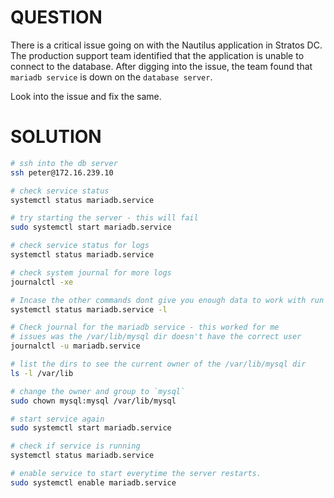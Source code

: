 # QUESTION

There is a critical issue going on with the Nautilus application in Stratos DC. The production support team identified that the application is unable to connect to the database. After digging into the issue, the team found that `mariadb service` is down on the `database server`.


Look into the issue and fix the same.

# SOLUTION

```bash
# ssh into the db server
ssh peter@172.16.239.10

# check service status
systemctl status mariadb.service

# try starting the server - this will fail
sudo systemctl start mariadb.service

# check service status for logs
systemctl status mariadb.service

# check system journal for more logs
journalctl -xe

# Incase the other commands dont give you enough data to work with run
systemctl status mariadb.service -l

# Check journal for the mariadb service - this worked for me
# issues was the /var/lib/mysql dir doesn't have the correct user
journalctl -u mariadb.service

# list the dirs to see the current owner of the /var/lib/mysql dir
ls -l /var/lib

# change the owner and group to `mysql`
sudo chown mysql:mysql /var/lib/mysql

# start service again
sudo systemctl start mariadb.service

# check if service is running
systemctl status mariadb.service 

# enable service to start everytime the server restarts.
sudo systemctl enable mariadb.service 
```